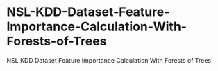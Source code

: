 # NSL-KDD-Dataset-Feature-Importance-Calculation-With-Forests-of-Trees
NSL KDD Dataset Feature Importance Calculation With Forests of Trees
